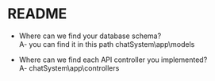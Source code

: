 # README

* Where can we find your database schema?<br/>
    A- you can find it in this path chatSystem\app\models

* Where can we find each API controller you implemented?<br/>
   A- chatSystem\app\controllers
  


